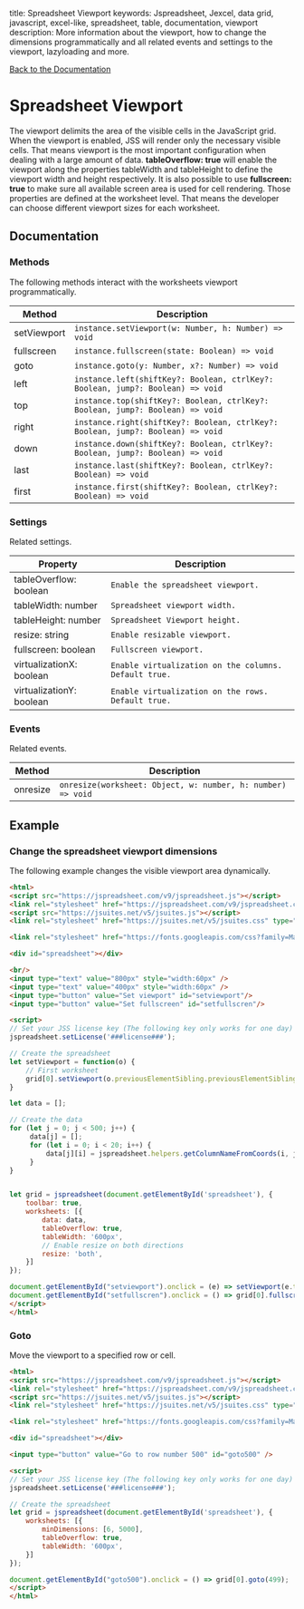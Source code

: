 title: Spreadsheet Viewport
keywords: Jspreadsheet, Jexcel, data grid, javascript, excel-like, spreadsheet, table, documentation, viewport
description: More information about the viewport, how to change the dimensions programmatically and all related events and settings to the viewport, lazyloading and more.

[Back to the Documentation](/docs/v9 "Back to the documentation section")

# Spreadsheet Viewport

The viewport delimits the area of the visible cells in the JavaScript grid. When the viewport is enabled, JSS will render only the necessary visible cells. That means viewport is the most important configuration when dealing with a large amount of data. **tableOverflow: true** will enable the viewport along the properties tableWidth and tableHeight to define the viewport width and height respectively. It is also possible to use **fullscreen: true** to make sure all available screen area is used for cell rendering. Those properties are defined at the worksheet level. That means the developer can choose different viewport sizes for each worksheet.  

## Documentation

### Methods

The following methods interact with the worksheets viewport programmatically.

| Method      | Description                                                                     |
| ------------|---------------------------------------------------------------------------------|
| setViewport | `instance.setViewport(w: Number, h: Number) => void`                            |
| fullscreen  | `instance.fullscreen(state: Boolean) => void`                                   |
| goto        | `instance.goto(y: Number, x?: Number) => void`                                  |
| left        | `instance.left(shiftKey?: Boolean, ctrlKey?: Boolean, jump?: Boolean) => void`  |
| top         | `instance.top(shiftKey?: Boolean, ctrlKey?: Boolean, jump?: Boolean) => void`   |
| right       | `instance.right(shiftKey?: Boolean, ctrlKey?: Boolean, jump?: Boolean) => void` |
| down        | `instance.down(shiftKey?: Boolean, ctrlKey?: Boolean, jump?: Boolean) => void`  |
| last        | `instance.last(shiftKey?: Boolean, ctrlKey?: Boolean) => void`                  |
| first       | `instance.first(shiftKey?: Boolean, ctrlKey?: Boolean) => void`                 |

 

### Settings

Related settings.

| Property                 | Description                                           |
| -------------------------|-------------------------------------------------------|
| tableOverflow: boolean   | `Enable the spreadsheet viewport.`                    |
| tableWidth: number       | `Spreadsheet viewport width.`                         |
| tableHeight: number      | `Spreadsheet Viewport height.`                        |
| resize: string           | `Enable resizable viewport.`                          |
| fullscreen: boolean      | `Fullscreen viewport.`                                |
| virtualizationX: boolean | `Enable virtualization on the columns. Default true.` |
| virtualizationY: boolean | `Enable virtualization on the rows. Default true.`    |

 

### Events

Related events.

| Method   | Description                                                 |
| ---------|-------------------------------------------------------------|
| onresize | `onresize(worksheet: Object, w: number, h: number) => void` |

 

## Example

### Change the spreadsheet viewport dimensions

The following example changes the visible viewport area dynamically. 

```html
<html>
<script src="https://jspreadsheet.com/v9/jspreadsheet.js"></script>
<link rel="stylesheet" href="https://jspreadsheet.com/v9/jspreadsheet.css" type="text/css" />
<script src="https://jsuites.net/v5/jsuites.js"></script>
<link rel="stylesheet" href="https://jsuites.net/v5/jsuites.css" type="text/css" />

<link rel="stylesheet" href="https://fonts.googleapis.com/css?family=Material+Icons" />

<div id="spreadsheet"></div>

<br/>
<input type="text" value="800px" style="width:60px" />
<input type="text" value="400px" style="width:60px" />
<input type="button" value="Set viewport" id="setviewport"/>
<input type="button" value="Set fullscreen" id="setfullscren"/>

<script>
// Set your JSS license key (The following key only works for one day)
jspreadsheet.setLicense('###license###');

// Create the spreadsheet
let setViewport = function(o) {
    // First worksheet
    grid[0].setViewport(o.previousElementSibling.previousElementSibling.value, o.previousElementSibling.value);
}

let data = [];

// Create the data
for (let j = 0; j < 500; j++) {
     data[j] = [];
     for (let i = 0; i < 20; i++) {
         data[j][i] = jspreadsheet.helpers.getColumnNameFromCoords(i, j);
     }
}


let grid = jspreadsheet(document.getElementById('spreadsheet'), {
    toolbar: true,
    worksheets: [{
        data: data,
        tableOverflow: true,
        tableWidth: '600px',
        // Enable resize on both directions
        resize: 'both',
    }]
});

document.getElementById("setviewport").onclick = (e) => setViewport(e.target)
document.getElementById("setfullscren").onclick = () => grid[0].fullscreen(true)
</script>
</html>
```
  

### Goto

Move the viewport to a specified row or cell. 

```html
<html>
<script src="https://jspreadsheet.com/v9/jspreadsheet.js"></script>
<link rel="stylesheet" href="https://jspreadsheet.com/v9/jspreadsheet.css" type="text/css" />
<script src="https://jsuites.net/v5/jsuites.js"></script>
<link rel="stylesheet" href="https://jsuites.net/v5/jsuites.css" type="text/css" />

<link rel="stylesheet" href="https://fonts.googleapis.com/css?family=Material+Icons" />

<div id="spreadsheet"></div>

<input type="button" value="Go to row number 500" id="goto500" />

<script>
// Set your JSS license key (The following key only works for one day)
jspreadsheet.setLicense('###license###');

// Create the spreadsheet
let grid = jspreadsheet(document.getElementById('spreadsheet'), {
    worksheets: [{
        minDimensions: [6, 5000],
        tableOverflow: true,
        tableWidth: '600px',
    }]
});

document.getElementById("goto500").onclick = () => grid[0].goto(499);
</script>
</html>
```
 
